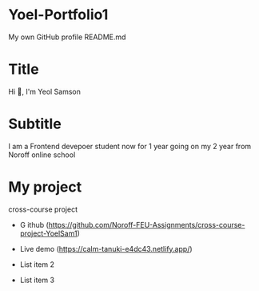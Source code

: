 # Yoel-Portfolio1

My own GitHub profile README.md

# Title

Hi 👋, I'm Yeol Samson

# Subtitle

I am a Frontend devepoer student now for 1 year going on my 2 year from Noroff online school

# My project

cross-course project

- G ithub (https://github.com/Noroff-FEU-Assignments/cross-course-project-YoelSam1)
- Live demo (https://calm-tanuki-e4dc43.netlify.app/)

- List item 2
- List item 3
